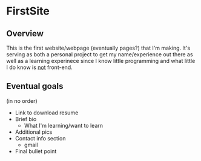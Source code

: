 # FirstSite

## Overview
This is the first website/webpage (eventually pages?) that I'm making. It's serving as both a personal project to get my name/experience out there as well as a learning experinece since I know little programming and what little I do know is <u>not</u> front-end. 

## Eventual goals
(in no order)

* Link to download resume
* Brief bio
    * What I'm learning/want to learn
* Additional pics
* Contact info section
    * gmail
* Final bullet point